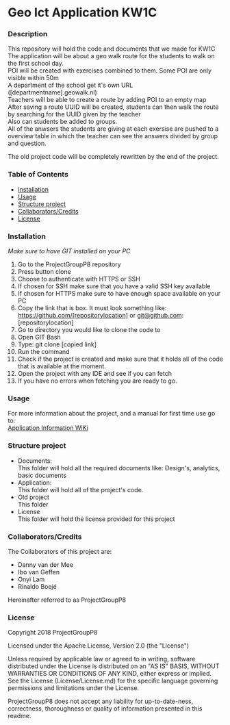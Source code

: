 # Geo Ict Application KW1C

### Description
This repository will hold the code and documents that we made for KW1C <br>
The application will be about a geo walk route for the students to walk on the first school day. <br>
POI will be created with exercises combined to them. Some POI are only visible within 50m <br>
A department of the school get it's own URL ([departmentname].geowalk.nl) <br>
Teachers will be able to create a route by adding POI to an empty map <br>
After saving a route UUID will be created, students can then walk the route by searching for the UUID given by the teacher <br>
Also can students be added to groups. <br>
All of the anwsers the students are giving at each exersise are pushed to a overview table in which the teacher can see the answers divided by group and question. <br>

The old project code will be completely rewritten by the end of the project.

### Table of Contents
- [Installation](https://github.com/DannyvdMee/GroupProject/tree/master#installation)
- [Usage](https://github.com/DannyvdMee/GroupProject/tree/master#usage)
- [Structure project](https://github.com/DannyvdMee/GroupProject/tree/master#structure-project)
- [Collaborators/Credits](https://github.com/DannyvdMee/GroupProject/tree/master#collaboratorscredits)
- [License](https://github.com/DannyvdMee/GroupProject/tree/master#licence)

### Installation
_Make sure to have GIT installed on your PC_

1. Go to the ProjectGroupP8 repository
2. Press button clone
3. Choose to authenticate with HTTPS or SSH
4. If chosen for SSH make sure that you have a valid SSH key available
5. If chosen for HTTPS make sure to have enough space available on your PC
6. Copy the link that is box. It must look something like: <br>
https://github.com/[repositorylocation] or git@github.com:[repositorylocation]
7. Go to directory you would like to clone the code to
8. Open GIT Bash
9. Type: git clone [copied link] 
10. Run the command
11. Check if the project is created and make sure that it holds all of the code that is available at the moment.
12. Open the project with any IDE and see if you can fetch
13. If you have no errors when fetching you are ready to go.

### Usage
For more information about the project, and a manual for first time use go to: <br>
[Application Information WiKi](https://github.com/DannyvdMee/GroupProject/wiki) 

### Structure project
- Documents: <br>
This folder will hold all the required documents like: Design's, analytics, basic documents 
- Application: <br>
This folder will hold all of the project's code.
- Old project <br>
This folder
- License <br>
This folder will hold the license provided for this project


### Collaborators/Credits

The Collaborators of this project are:
- Danny van der Mee
- Ibo van Geffen
- Onyi Lam
- Rinaldo Boejé

Hereinafter referred to as ProjectGroupP8

### License
Copyright 2018 ProjectGroupP8

Licensed under the Apache License, Version 2.0 (the "License")

Unless required by applicable law or agreed to in writing, software
distributed under the License is distributed on an "AS IS" BASIS,
WITHOUT WARRANTIES OR CONDITIONS OF ANY KIND, either express or implied.
See the License (License/License.md) for the specific language governing permissions and
limitations under the License.

ProjectGroupP8 does not accept any liability for up-to-date-ness, correctness, thoroughness or quality of information presented in this readme. 
